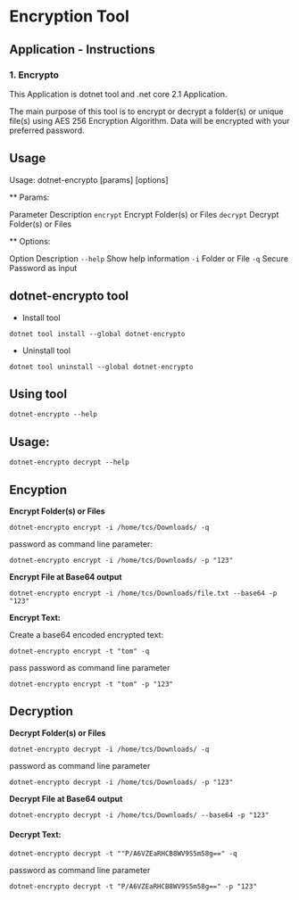 # Encryption Tool 

## Application - Instructions

### 1. Encrypto

This Application is dotnet tool and .net core 2.1 Application.

The main purpose of this tool is to encrypt or decrypt a folder(s) or unique file(s) using AES 256 Encryption Algorithm.
Data will be encrypted with your preferred password.

## Usage

Usage: dotnet-encrypto [params] [options]

** Params:

Parameter Description 
`encrypt` Encrypt Folder(s) or Files
`decrypt` Decrypt Folder(s) or Files

** Options:

Option Description
`--help`   Show help information 
`-i`       Folder or File
`-q`	   Secure Password as input

## dotnet-encrypto tool

* Install tool

`dotnet tool install --global dotnet-encrypto`

* Uninstall tool

`dotnet tool uninstall --global dotnet-encrypto`

## Using tool

`dotnet-encrypto --help`



## Usage:

```
dotnet-encrypto decrypt --help
```

## Encyption

**Encrypt Folder(s) or Files**


```
dotnet-encrypto encrypt -i /home/tcs/Downloads/ -q
```

password as command line parameter:

```
dotnet-encrypto encrypt -i /home/tcs/Downloads/ -p "123"
```

**Encrypt File at Base64 output**

```
dotnet-encrypto encrypt -i /home/tcs/Downloads/file.txt --base64 -p "123" 
```

**Encrypt Text:**

Create a base64 encoded encrypted text:

```
dotnet-encrypto encrypt -t "tom" -q
```

pass password as command line parameter

```
dotnet-encrypto encrypt -t "tom" -p "123"
```

## Decryption

**Decrypt Folder(s) or Files**

```
dotnet-encrypto decrypt -i /home/tcs/Downloads/ -q
```

password as command line parameter

```
dotnet-encrypto decrypt -i /home/tcs/Downloads/ -p "123"
```

**Decrypt File at Base64 output**

```
dotnet-encrypto decrypt -i /home/tcs/Downloads/ --base64 -p "123"
```


#### Decrypt Text:

```
dotnet-encrypto decrypt -t ""P/A6VZEaRHCB8WV9S5m58g==" -q
```
password as command line parameter

```
dotnet-encrypto decrypt -t "P/A6VZEaRHCB8WV9S5m58g==" -p "123"
```

